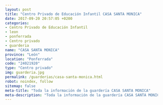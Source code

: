 ```yaml
---
layout: post
title: "Centro Privado de Educación Infantil CASA SANTA MONICA"
date: 2017-09-20 20:57:05 +0200
categories:
- Centro Privado de Educación Infantil
- leon
- ponferrada
- Centro privado
- guarderia
name: "CASA SANTA MONICA"
province: "León"
location: "Ponferrada"
code: "24021920"
type: "Centro privado"
img: guarderia.jpg
permalink: /guarderias/casa-santa-monica.html
robot: noindex, follow
sitemap: false
meta-title: "Toda la información de la guardería CASA SANTA MONICA"
meta-description: "Toda la información de la guardería CASA SANTA MONICA"
---
```

